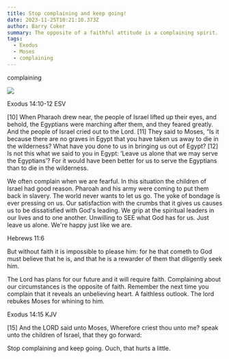```yaml
---
title: Stop complaining and keep going!
date: 2023-11-25T10:21:10.373Z
author: Barry Coker
summary: The opposite of a faithful attitude is a complaining spirit.
tags:
  - Exodus
  - Moses
  - complaining
---
```

[](https://www.gettyimages.com/detail/illustration/complaint-department-cartoon-royalty-free-illustration/165694510)complaining

![](https://encrypted-tbn0.gstatic.com/images?q=tbn:ANd9GcSLLv3xr1rnRDtarhuWqRJ2sRf8y_HhsUDQlg&usqp=CAU)

Exodus‬ ‭14:10‭-‬12‬ ‭ESV‬‬

\[10] When Pharaoh drew near, the people of Israel lifted up their eyes, and behold, the Egyptians were marching after them, and they feared greatly. And the people of Israel cried out to the Lord. \[11] They said to Moses, “Is it because there are no graves in Egypt that you have taken us away to die in the wilderness? What have you done to us in bringing us out of Egypt? \[12] Is not this what we said to you in Egypt: ‘Leave us alone that we may serve the Egyptians’? For it would have been better for us to serve the Egyptians than to die in the wilderness. 

We often complain when we are fearful. In this situation the children of Israel had good reason. Pharoah and his army were coming to put them back in slavery. The world never wants to let us go. The yoke of bondage is ever pressing on us. Our satisfaction with the crumbs that it gives us causes us to be dissatisfied with God's leading. We grip at the spiritual leaders in our lives and to one another. Unwilling to SEE what God has for us. Just leave us alone. We're happy just like we are. ‭‭

Hebrews‬ ‭11:6‬ 

But without faith it is impossible to please him: for he that cometh to God must believe that he is, and that he is a rewarder of them that diligently seek him.

The Lord has plans for our future and it will require faith. Complaining about our circumstances is the opposite of faith. Remember the next time you complain that it reveals an unbelieving heart. A faithless outlook. The lord rebukes Moses for whining to him. 

 ‭‭Exodus‬ ‭14:15‬ ‭KJV‬‬

\[15] And the LORD said unto Moses, Wherefore criest thou unto me? speak unto the children of Israel, that they go forward: 

Stop complaining and keep going. Ouch, that hurts a little.
